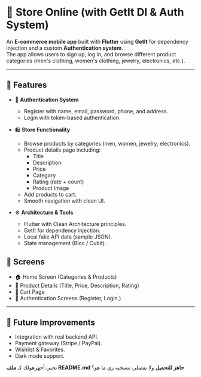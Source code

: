 # 🛒 Store Online (with GetIt DI & Auth System)

An **E-commerce mobile app** built with **Flutter** using **GetIt** for dependency injection and a custom **Authentication system**.  
The app allows users to sign up, log in, and browse different product categories (men's clothing, women's clothing, jewelry, electronics, etc.).  

---

## 🚀 Features
- 🔑 **Authentication System**  
  - Register with name, email, password, phone, and address.  
  - Login with token-based authentication.  

- 🛍 **Store Functionality**  
  - Browse products by categories (men, women, jewelry, electronics).  
  - Product details page including:
    - Title
    - Description
    - Price
    - Category
    - Rating (rate + count)
    - Product Image  
  - Add products to cart.  
  - Smooth navigation with clean UI.  

- ⚙️ **Architecture & Tools**  
  - Flutter with Clean Architecture principles.  
  - GetIt for dependency injection.  
  - Local fake API data (sample JSON).  
  - State management (Bloc / Cubit).  


## 📸 Screens

* 🏠 Home Screen (Categories & Products)
* 📄 Product Details (Title, Price, Description, Rating)
* 🛒 Cart Page
* 🔑 Authentication Screens (Register, Login,)

---

## 🔮 Future Improvements

* Integration with real backend API.
* Payment gateway (Stripe / PayPal).
* Wishlist & Favorites.
* Dark mode support.



تحبي أجهزهولك كـ **ملف README.md جاهز للتحميل** ولا تفضلي تنسخيه زي ما هو؟
```
